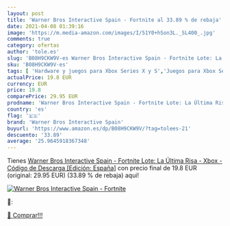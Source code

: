 ```yaml
---
layout: post
title: 'Warner Bros Interactive Spain - Fortnite al 33.89 % de rebaja'
date: 2021-04-08 01:39:16
image: 'https://m.media-amazon.com/images/I/51Y0+hSon3L._SL400_.jpg'
comments: true
category: ofertas
author: 'tole.es'
slug: 'B08H9CKW9V-es Warner Bros Interactive Spain - Fortnite Lote: La Última...'
sku: 'B08H9CKW9V-es'
tags: [ 'Hardware y juegos para Xbox Series X y S','Juegos para Xbox Series X y S','Videojuegos','warner bros interactive spain','xbox', ]
actualPrice: 19.8 EUR
currency: EUR
price: 19.8
comparePrice: 29.95 EUR
prodname: 'Warner Bros Interactive Spain - Fortnite Lote: La Última Risa - Xbox - Código de Descarga [Edición: España]'
country: 'es'
flag: '🇪🇸'
brand: 'Warner Bros Interactive Spain'
buyurl: 'https://www.amazon.es/dp/B08H9CKW9V/?tag=tolees-21'
descuento: '33.89'
average: '25.9645918367348'
---
```


Tienes [Warner Bros Interactive Spain - Fortnite Lote: La Última Risa - Xbox - Código de Descarga [Edición: España]](https://www.amazon.es/dp/B08H9CKW9V/?tag=tolees-21) con precio final de  19.8 EUR (original: 29.95 EUR) (33.89 %  de rebaja) aqui!

[![Warner Bros Interactive Spain - Fortnite](https://m.media-amazon.com/images/I/51Y0+hSon3L._SL400_.jpg)](https://www.amazon.es/dp/B08H9CKW9V/?tag=tolees-21)

🔎:


[🛒 Comprar!!!](https://www.amazon.es/dp/B08H9CKW9V/?tag=tolees-21)
